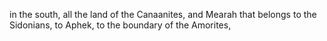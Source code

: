 in the south, all the land of the Canaanites, and Mearah that belongs to the Sidonians, to Aphek, to the boundary of the Amorites,
